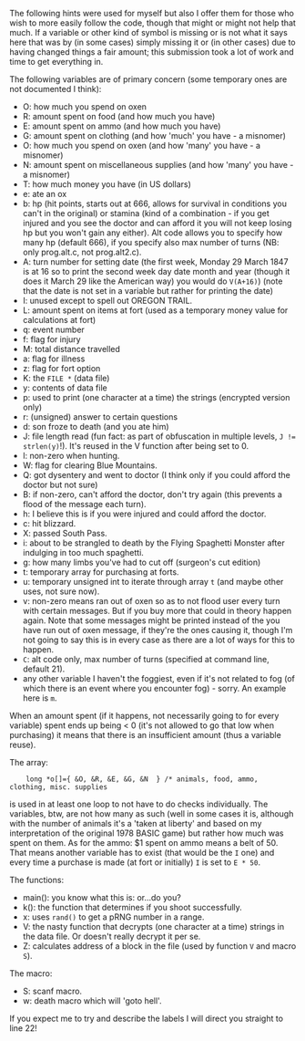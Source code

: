 The following hints were used for myself but also I offer them for those who
wish to more easily follow the code, though that might or might not help that
much. If a variable or other kind of symbol is missing or is not what it says
here that was by (in some cases) simply missing it or (in other cases) due to
having changed things a fair amount; this submission took a lot of work and time
to get everything in.

The following variables are of primary concern (some temporary ones are not
documented I think):

- O: how much you spend on oxen
- R: amount spent on food (and how much you have)
- E: amount spent on ammo (and how much you have)
- G: amount spent on clothing (and how 'much' you have - a misnomer)
- O: how much you spend on oxen (and how 'many' you have - a misnomer)
- N: amount spent on miscellaneous supplies (and how 'many' you have - a misnomer)
- T: how much money you have (in US dollars)
- e: ate an ox
- b: hp (hit points, starts out at 666, allows for survival in conditions you
can't in the original) or stamina (kind of a combination - if you get injured
and you see the doctor and can afford it you will not keep losing hp but you
won't gain any either). Alt code allows you to specify how many hp (default
666), if you specify also max number of turns (NB: only prog.alt.c, not
prog.alt2.c).
- A: turn number for setting date (the first week, Monday 29 March 1847 is at
16 so to print the second week day date month and year (though it does it March
29 like the American way) you would do `V(A+16)`) (note that the date is not set
in a variable but rather for printing the date)
- I: unused except to spell out OREGON TRAIL.
- L: amount spent on items at fort (used as a temporary money value for
calculations at fort)
- q: event number
- f: flag for injury
- M: total distance travelled
- a: flag for illness
- z: flag for fort option
- K: the `FILE *` (data file)
- y: contents of data file
- p: used to print (one character at a time) the strings (encrypted version only)
- r: (unsigned) answer to certain questions
- d: son froze to death (and you ate him)
- J: file length read (fun fact: as part of obfuscation in multiple levels, `J
!= strlen(y)`!). It's reused in the V function after being set to 0.
- l: non-zero when hunting.
- W: flag for clearing Blue Mountains.
- Q: got dysentery and went to doctor (I think only if you could afford the
doctor but not sure)
- B: if non-zero, can't afford the doctor, don't try again (this prevents a
flood of the message each turn).
- h: I believe this is if you were injured and could afford the doctor.
- c: hit blizzard.
- X: passed South Pass.
- i: about to be strangled to death by the Flying Spaghetti Monster after
indulging in too much spaghetti.
- g: how many limbs you've had to cut off (surgeon's cut edition)
- t: temporary array for purchasing at forts.
- u: temporary unsigned int to iterate through array `t` (and maybe other
uses, not sure now).
- v: non-zero means ran out of oxen so as to not flood user every turn with
certain messages. But if you buy more that could in theory happen again. Note
that some messages might be printed instead of the you have run out of oxen
message, if they're the ones causing it, though I'm not going to say this is in
every case as there are a lot of ways for this to happen.
- `C`: alt code only, max number of turns (specified at command line, default
21).
- any other variable I haven't the foggiest, even if it's not related to fog (of
which there is an event where you encounter fog) - sorry. An example here is
`m`.


When an amount spent (if it happens, not necessarily going to for every
variable) spent ends up being < 0 (it's not allowed to go that low when
purchasing) it means that there is an insufficient amount (thus a variable
reuse).

The array:

``` <!---c-->
    long *o[]={ &O, &R, &E, &G, &N  } /* animals, food, ammo, clothing, misc. supplies
```

is used in at least one loop to not have to do checks individually. The
variables, btw, are not how many as such (well in some cases it is, although
with the number of animals it's a 'taken at liberty' and based on my
interpretation of the original 1978 BASIC game) but rather
how much was spent on them. As for the ammo: $1 spent on ammo means a belt of 50.
That means another variable has to exist (that would be the `I` one) and
every time a purchase is made (at fort or initially) `I` is set to `E * 50`.

The functions:

- main(): you know what this is: or...do you?
- k(): the function that determines if you shoot successfully.
- x: uses `rand()` to get a pRNG number in a range.
- V: the nasty function that decrypts (one character at a time) strings in the
data file. Or doesn't really decrypt it per se.
- Z: calculates address of a block in the file (used by function `V` and macro `S`).

The macro:

- S: scanf macro.
- w: death macro which will 'goto hell'.

If you expect me to try and describe the labels I will direct you straight to
line 22!
